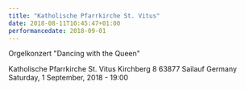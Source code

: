 ```yaml
---
title: "Katholische Pfarrkirche St. Vitus"
date: 2018-08-11T10:45:47+01:00
performancedate: 2018-09-01
---
```


Orgelkonzert "Dancing with the Queen"

Katholische Pfarrkirche St. Vitus
Kirchberg 8
63877 Sailauf
Germany
Saturday, 1 September, 2018 - 19:00
